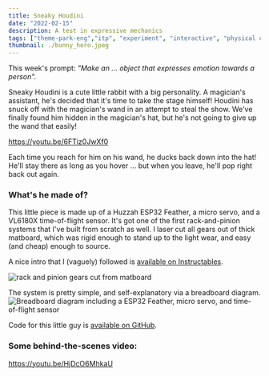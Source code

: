 ```yaml
---
title: Sneaky Houdini
date: "2022-02-15"
description: A test in expressive mechanics
tags: ["theme-park-eng","itp", "experiment", "interactive", "physical computing"]
thumbnail: ./bunny_hero.jpeg
---
```

This week's prompt: _"Make an ... object that expresses emotion towards a person"._

Sneaky Houdini is a cute little rabbit with a big personality. A magician's assistant, he's decided that it's time to take the stage himself! Houdini has snuck off with the magician's wand in an attempt to steal the show. We've finally found him hidden in the magician's hat, but he's not going to give up the wand that easily!

https://youtu.be/6FTiz0JwXf0

Each time you reach for him on his wand, he ducks back down into the hat! He'll stay there as long as you hover ... but when you leave, he'll pop right back out again.

### What's he made of?

This little piece is made up of a Huzzah ESP32 Feather, a micro servo, and a VL6180X time-of-flight sensor. It's got one of the first rack-and-pinion systems that I've built from scratch as well. I laser cut all gears out of thick matboard, which was rigid enough to stand up to the light wear, and easy (and cheap) enough to source.

A nice intro that I (vaguely) followed is [available on Instructables](https://www.instructables.com/Linear-Motion-by-Rack-and-Pinion/).

![rack and pinion gears cut from matboard](./cut_gears.jpg)


The system is pretty simple, and self-explanatory via a breadboard diagram.
![Breadboard diagram including a ESP32 Feather, micro servo, and time-of-flight sensor](./bunnyHat_breadboard.png)

Code for this little guy is [available on GitHub](https://github.com/leils/spring_2022_theme_park_eng/blob/main/bunny_hat/retreating_bunny/retreating_bunny.ino).

### Some behind-the-scenes video:
https://youtu.be/HjDcO6MhkaU
